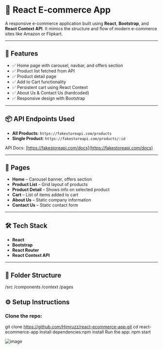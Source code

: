 # 🛒 React E-commerce App

A responsive e-commerce application built using **React**, **Bootstrap**, and **React Context API**. It mimics the structure and flow of modern e-commerce sites like Amazon or Flipkart.

---

## 🚀 Features

- ✅ Home page with carousel, navbar, and offers section
- ✅ Product list fetched from API
- ✅ Product detail page
- ✅ Add to Cart functionality
- ✅ Persistent cart using React Context
- ✅ About Us & Contact Us (hardcoded)
- ✅ Responsive design with Bootstrap

---

## 📦 API Endpoints Used

- **All Products**: `https://fakestoreapi.com/products`
- **Single Product**: `https://fakestoreapi.com/products/:id`

API Docs: [https://fakestoreapi.com/docs](https://fakestoreapi.com/docs)

---

## 🧾 Pages

- **Home** – Carousel banner, offers section
- **Product List** – Grid layout of products
- **Product Detail** – Shows info on selected product
- **Cart** – List of items added to cart
- **About Us** – Static company information
- **Contact Us** – Static contact form

---

## 🛠 Tech Stack

- **React**
- **Bootstrap**
- **React Router**
- **React Context API**

---

## 📁 Folder Structure


/src
  /components
  /context
  /pages

## ⚙️ Setup Instructions

### Clone the repo:

git clone https://github.com/Himruzz/react-ecommerce-app.git
cd react-ecommerce-app
Install dependencies:npm install
Run the app: npm start


![image](https://github.com/user-attachments/assets/7e5b24eb-5b6b-4848-a7d7-f6a6e3f25d43)
